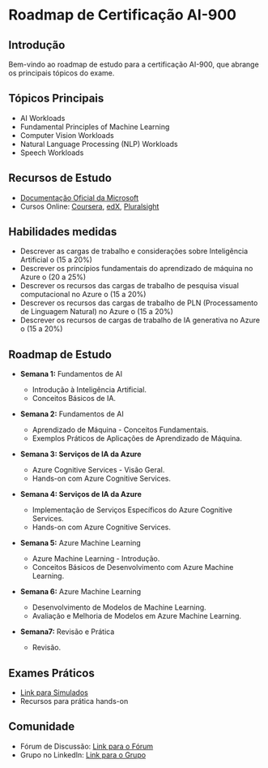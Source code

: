 # Roadmap de Certificação AI-900

## Introdução
Bem-vindo ao roadmap de estudo para a certificação AI-900, que abrange os principais tópicos do exame.

## Tópicos Principais
- AI Workloads
- Fundamental Principles of Machine Learning
- Computer Vision Workloads
- Natural Language Processing (NLP) Workloads
- Speech Workloads

## Recursos de Estudo
- [Documentação Oficial da Microsoft](https://docs.microsoft.com/en-us/learn/certifications/exams/ai-900)
- Cursos Online: [Coursera](https://www.coursera.org/), [edX](https://www.edx.org/), [Pluralsight](https://www.pluralsight.com/)


## Habilidades medidas
- Descrever as cargas de trabalho e considerações sobre Inteligência Artificial 
o	(15 a 20%)
- Descrever os princípios fundamentais do aprendizado de máquina no Azure 
o	(20 a 25%)
- Descrever os recursos das cargas de trabalho de pesquisa visual computacional no Azure 
o	(15 a 20%)
- Descrever os recursos das cargas de trabalho de PLN (Processamento de Linguagem Natural) no Azure
o	 (15 a 20%)
- Descrever os recursos de cargas de trabalho de IA generativa no Azure 
o	(15 a 20%)





## Roadmap de Estudo
- **Semana 1:** Fundamentos de AI
  -  Introdução à Inteligência Artificial.
  -  Conceitos Básicos de IA.

- **Semana 2:** Fundamentos de AI
  -  Aprendizado de Máquina - Conceitos Fundamentais.
  -  Exemplos Práticos de Aplicações de Aprendizado de Máquina.

- **Semana 3: Serviços de IA da Azure**
  -  Azure Cognitive Services - Visão Geral.
  -  Hands-on com Azure Cognitive Services.

- **Semana 4: Serviços de IA da Azure**
  -  Implementação de Serviços Específicos do Azure Cognitive Services.
  -  Hands-on com Azure Cognitive Services.

- **Semana 5:** Azure Machine Learning
  -  Azure Machine Learning - Introdução.
  -  Conceitos Básicos de Desenvolvimento com Azure Machine Learning.

- **Semana 6:** Azure Machine Learning
  -  Desenvolvimento de Modelos de Machine Learning.
  -  Avaliação e Melhoria de Modelos em Azure Machine Learning.

- **Semana7:** Revisão e Prática
  -  Revisão.

## Exames Práticos
- [Link para Simulados](https://example.com/practice-exams)
- Recursos para prática hands-on

## Comunidade
- Fórum de Discussão: [Link para o Fórum](https://example.com/forum)
- Grupo no LinkedIn: [Link para o Grupo](https://www.linkedin.com/groups/1234567/)
